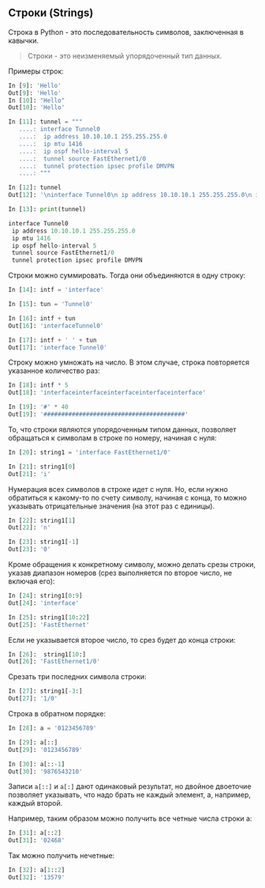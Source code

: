 ## Строки (Strings)

Строка в Python - это последовательность символов, заключенная в кавычки.

> Строки - это неизменяемый упорядоченный тип данных.

Примеры строк:
```python
In [9]: 'Hello'
Out[9]: 'Hello'
In [10]: "Hello"
Out[10]: 'Hello'

In [11]: tunnel = """
   ....: interface Tunnel0
   ....:  ip address 10.10.10.1 255.255.255.0
   ....:  ip mtu 1416
   ....:  ip ospf hello-interval 5
   ....:  tunnel source FastEthernet1/0
   ....:  tunnel protection ipsec profile DMVPN
   ....: """

In [12]: tunnel
Out[12]: '\ninterface Tunnel0\n ip address 10.10.10.1 255.255.255.0\n ip mtu 1416\n ip ospf hello-interval 5\n tunnel source FastEthernet1/0\n tunnel protection ipsec profile DMVPN\n'

In [13]: print(tunnel)

interface Tunnel0
 ip address 10.10.10.1 255.255.255.0
 ip mtu 1416
 ip ospf hello-interval 5
 tunnel source FastEthernet1/0
 tunnel protection ipsec profile DMVPN
```

Строки можно суммировать. Тогда они объединяются в одну строку:
```python
In [14]: intf = 'interface'

In [15]: tun = 'Tunnel0'

In [16]: intf + tun
Out[16]: 'interfaceTunnel0'

In [17]: intf + ' ' + tun
Out[17]: 'interface Tunnel0'
```

Строку можно умножать на число. В этом случае, строка повторяется указанное количество раз:
```python
In [18]: intf * 5
Out[18]: 'interfaceinterfaceinterfaceinterfaceinterface'

In [19]: '#' * 40
Out[19]: '########################################'
```

То, что строки являются упорядоченным типом данных, позволяет обращаться к символам в строке по номеру, начиная с нуля:
```python
In [20]: string1 = 'interface FastEthernet1/0'

In [21]: string1[0]
Out[21]: 'i'
```

Нумерация всех символов в строке идет с нуля. Но, если нужно обратиться к какому-то по счету символу, начиная с конца, то можно указывать отрицательные значения (на этот раз с единицы).

```python
In [22]: string1[1]
Out[22]: 'n'

In [23]: string1[-1]
Out[23]: '0'
```

Кроме обращения к конкретному символу, можно делать срезы строки, указав диапазон номеров (срез выполняется по второе число, не включая его):
```python
In [24]: string1[0:9]
Out[24]: 'interface'

In [25]: string1[10:22]
Out[25]: 'FastEthernet'
```

Если не указывается второе число, то срез будет до конца строки:
```python
In [26]:  string1[10:]
Out[26]: 'FastEthernet1/0'
```

Срезать три последних символа строки:
```python
In [27]: string1[-3:]
Out[27]: '1/0'
```

Строка в обратном порядке:
```python
In [28]: a = '0123456789'

In [29]: a[::]
Out[29]: '0123456789'

In [30]: a[::-1]
Out[30]: '9876543210'
```

Записи ```a[::]``` и ```a[:]``` дают одинаковый результат, но двойное двоеточие позволяет указывать, что надо брать не каждый элемент, а, например, каждый второй.

Например, таким образом можно получить все четные числа строки a:
```python
In [31]: a[::2]
Out[31]: '02468'
```

Так можно получить нечетные:
```python
In [32]: a[1::2]
Out[32]: '13579'
```
